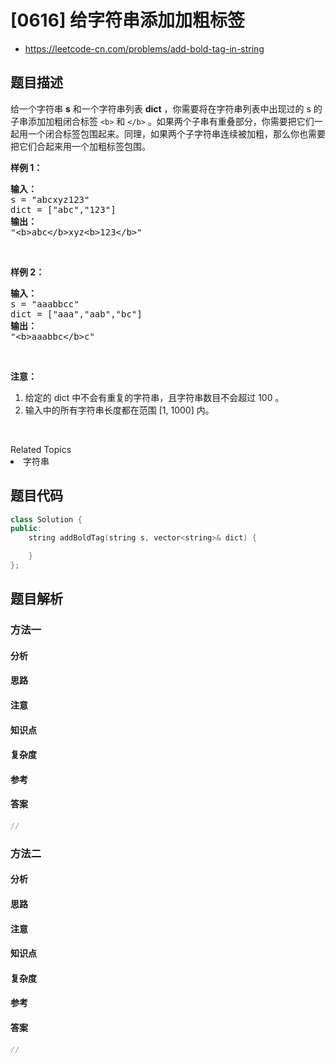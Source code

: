 

# [0616] 给字符串添加加粗标签
* https://leetcode-cn.com/problems/add-bold-tag-in-string


## 题目描述

<p>给一个字符串&nbsp;<strong>s</strong>&nbsp;和一个字符串列表&nbsp;<strong>dict</strong>&nbsp;，你需要将在字符串列表中出现过的 s 的子串添加加粗闭合标签&nbsp;<code>&lt;b&gt;</code>&nbsp;和&nbsp;<code>&lt;/b&gt;</code>&nbsp;。如果两个子串有重叠部分，你需要把它们一起用一个闭合标签包围起来。同理，如果两个子字符串连续被加粗，那么你也需要把它们合起来用一个加粗标签包围。</p>

<p><strong>样例 1：</strong></p>

<pre><strong>输入：</strong>
s = &quot;abcxyz123&quot;
dict = [&quot;abc&quot;,&quot;123&quot;]
<strong>输出：</strong>
&quot;&lt;b&gt;abc&lt;/b&gt;xyz&lt;b&gt;123&lt;/b&gt;&quot;
</pre>

<p>&nbsp;</p>

<p><strong>样例 2：</strong></p>

<pre><strong>输入：</strong>
s = &quot;aaabbcc&quot;
dict = [&quot;aaa&quot;,&quot;aab&quot;,&quot;bc&quot;]
<strong>输出：</strong>
&quot;&lt;b&gt;aaabbc&lt;/b&gt;c&quot;
</pre>

<p>&nbsp;</p>

<p><strong>注意：</strong></p>

<ol>
	<li>给定的 dict 中不会有重复的字符串，且字符串数目不会超过 100 。</li>
	<li>输入中的所有字符串长度都在范围 [1, 1000] 内。</li>
</ol>

<p>&nbsp;</p>
<div><div>Related Topics</div><div><li>字符串</li></div></div>


## 题目代码

```cpp
class Solution {
public:
    string addBoldTag(string s, vector<string>& dict) {

    }
};
```


## 题目解析


### 方法一

#### 分析

#### 思路

#### 注意

#### 知识点

#### 复杂度

#### 参考

#### 答案

```cpp
//
```


### 方法二

#### 分析

#### 思路

#### 注意

#### 知识点

#### 复杂度

#### 参考

#### 答案

```cpp
//
```


